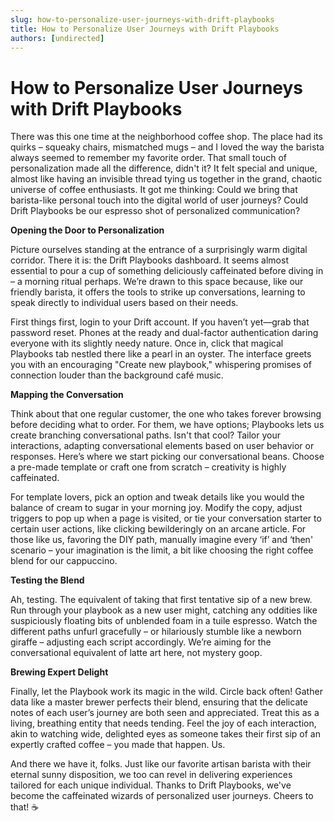 ```yaml
---
slug: how-to-personalize-user-journeys-with-drift-playbooks
title: How to Personalize User Journeys with Drift Playbooks
authors: [undirected]
---
```


# How to Personalize User Journeys with Drift Playbooks

There was this one time at the neighborhood coffee shop. The place had its quirks – squeaky chairs, mismatched mugs – and I loved the way the barista always seemed to remember my favorite order. That small touch of personalization made all the difference, didn't it? It felt special and unique, almost like having an invisible thread tying us together in the grand, chaotic universe of coffee enthusiasts. It got me thinking: Could we bring that barista-like personal touch into the digital world of user journeys? Could Drift Playbooks be our espresso shot of personalized communication?

**Opening the Door to Personalization**

Picture ourselves standing at the entrance of a surprisingly warm digital corridor. There it is: the Drift Playbooks dashboard. It seems almost essential to pour a cup of something deliciously caffeinated before diving in – a morning ritual perhaps. We’re drawn to this space because, like our friendly barista, it offers the tools to strike up conversations, learning to speak directly to individual users based on their needs.

First things first, login to your Drift account. If you haven’t yet—grab that password reset. Phones at the ready and dual-factor authentication daring everyone with its slightly needy nature. Once in, click that magical Playbooks tab nestled there like a pearl in an oyster. The interface greets you with an encouraging "Create new playbook," whispering promises of connection louder than the background café music.

**Mapping the Conversation**

Think about that one regular customer, the one who takes forever browsing before deciding what to order. For them, we have options; Playbooks lets us create branching conversational paths. Isn't that cool? Tailor your interactions, adapting conversational elements based on user behavior or responses. Here’s where we start picking our conversational beans. Choose a pre-made template or craft one from scratch – creativity is highly caffeinated.

For template lovers, pick an option and tweak details like you would the balance of cream to sugar in your morning joy. Modify the copy, adjust triggers to pop up when a page is visited, or tie your conversation starter to certain user actions, like clicking bewilderingly on an arcane article. For those like us, favoring the DIY path, manually imagine every ‘if’ and ‘then' scenario – your imagination is the limit, a bit like choosing the right coffee blend for our cappuccino.

**Testing the Blend**

Ah, testing. The equivalent of taking that first tentative sip of a new brew. Run through your playbook as a new user might, catching any oddities like suspiciously floating bits of unblended foam in a tuile espresso. Watch the different paths unfurl gracefully – or hilariously stumble like a newborn giraffe – adjusting each script accordingly. We’re aiming for the conversational equivalent of latte art here, not mystery goop.

**Brewing Expert Delight**

Finally, let the Playbook work its magic in the wild. Circle back often! Gather data like a master brewer perfects their blend, ensuring that the delicate notes of each user’s journey are both seen and appreciated. Treat this as a living, breathing entity that needs tending. Feel the joy of each interaction, akin to watching wide, delighted eyes as someone takes their first sip of an expertly crafted coffee – you made that happen. Us.

And there we have it, folks. Just like our favorite artisan barista with their eternal sunny disposition, we too can revel in delivering experiences tailored for each unique individual. Thanks to Drift Playbooks, we've become the caffeinated wizards of personalized user journeys. Cheers to that! ☕